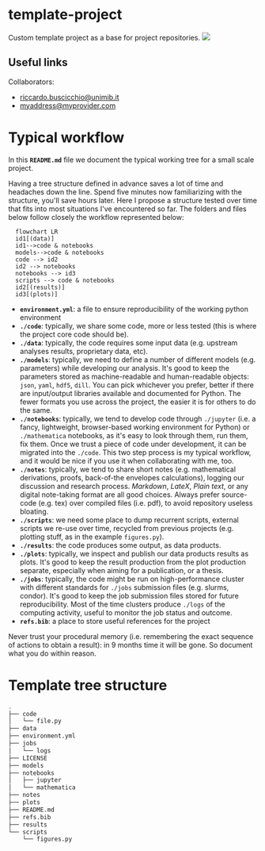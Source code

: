 # template-project

Custom template project as a base for project repositories.
<a href="https://github.com/new?template_name=template-project&template_owner=RiccardoBuscicchio">
  <img src="https://img.shields.io/badge/use%20this-template-blue?logo=github">
</a>


## Useful links

Collaborators: 
* riccardo.buscicchio@unimib.it
* myaddress@myprovider.com

# Typical workflow

In this **`README.md`** file we document the typical working tree for a small scale project.

Having a tree structure defined in advance saves a lot of time and headaches down the line. Spend five minutes now familiarizing with the structure, you'll save hours later. Here I propose a structure tested over time that fits into most situations I've encountered so far.
The folders and files below follow closely the workflow represented below:

```mermaid
  flowchart LR
  id1[(data)]
  id1-->code & notebooks
  models-->code & notebooks
  code --> id2
  id2 --> notebooks
  notebooks --> id3
  scripts --> code & notebooks
  id2[(results)]
  id3[(plots)]
```

* **`environment.yml`**: a file to ensure reproducibility of the working python environment
* **`./code`**: typically, we share some code, more or less tested (this is where the project core code should be).
* **`./data`**: typically, the code requires some input data (e.g. upstream analyses results, proprietary data, etc).
* **`./models`**: typically, we need to define a number of different models (e.g. parameters) while developing our analysis. It's good to keep the parameters stored as machine-readable and human-readable objects: `json`, `yaml`, `hdf5`, `dill`. You can pick whichever you prefer, better if there are input/output libraries available and documented for Python. The fewer formats you use across the project, the easier it is for others to do the same.
* **`./notebooks`**: typically, we tend to develop code through `./jupyter` (i.e. a fancy, lightweight, browser-based working environment for Python) or `./mathematica`  notebooks, as it's easy to look through them, run them, fix them. Once we trust a piece of code under development, it can be migrated into the `./code`. This two step process is my typical workflow, and it would be nice if you use it when collaborating with me, too.
* **`./notes`**: typically, we tend to share short notes (e.g. mathematical derivations, proofs, back-of-the envelopes calculations), logging our discussion and research process. _Markdown_, _LateX_, _Plain text_, or any digital note-taking format are all good choices. Always prefer source-code (e.g. tex) over compiled files (i.e. pdf), to avoid repository useless bloating.
* **`./scripts`**: we need some place to dump recurrent scripts, external scripts we re-use over time, recycled from previous projects (e.g. plotting stuff, as in the example `figures.py`).
* **`./results`**: the code produces some output, as data products.
* **`./plots`**: typically, we inspect and publish our data products results as plots. It's good to keep the result production from the plot production separate, especially when aiming for a publication, or a thesis.
* **`./jobs`**: typically, the code might be run on high-performance cluster with different standards for `./jobs` submission files (e.g. slurms, condor). It's good to keep the job submission files stored for future reproducibility. Most of the time clusters produce `./logs` of the computing activity, useful to monitor the job status and outcome.
* **`refs.bib`**: a place to store useful references for the project

Never trust your procedural memory (i.e. remembering the exact sequence of actions to obtain a result): in 9 months time it will be gone. So document what you do within reason.

# Template tree structure

```bash
.
├── code
│   └── file.py
├── data
├── environment.yml
├── jobs
│   └── logs
├── LICENSE
├── models
├── notebooks
│   ├── jupyter
│   └── mathematica
├── notes
├── plots
├── README.md
├── refs.bib
├── results
└── scripts
    └── figures.py

```
